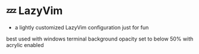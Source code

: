 # 💤 LazyVim

- a lightly customized LazyVim configuration just for fun

best used with windows terminal background opacity set to below 50%
with acrylic enabled

